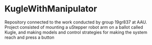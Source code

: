 # KugleWithManipulator
Repository connected to the work conducted by group 19gr837 at AAU. Project consisted of mounting a uStepper robot arm on a ballot called Kugle, and making models and control strategies for making the system reach and press a button
